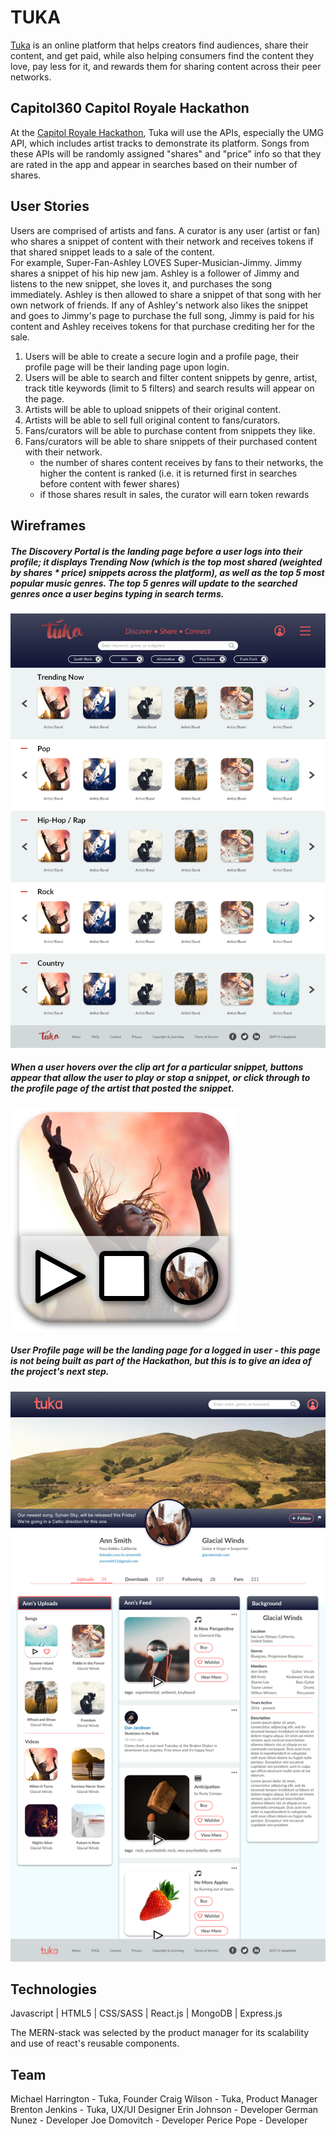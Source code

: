 # TUKA
[Tuka](https://www.tukaglobal.com/) is an online  platform that helps creators find audiences, share their content, and get paid, while also helping consumers find the content they love, pay less for it, and rewards them for sharing content across their peer networks.

## Capitol360 Capitol Royale Hackathon
At the [Capitol Royale Hackathon](https://www.capitolroyale.com/developers-apply
), Tuka will use the APIs, especially the UMG API, which includes artist tracks to demonstrate its platform.  Songs from these APIs will be randomly assigned "shares" and "price" info so that they are rated in the app and appear in searches based on their number of shares.

## User Stories
Users are comprised of artists and fans. A curator is any user (artist or fan) who shares a snippet of content with their network and receives tokens if that shared snippet leads to a sale of the content.  
For example, Super-Fan-Ashley LOVES Super-Musician-Jimmy. Jimmy shares a snippet of his hip new jam. Ashley is a follower of Jimmy and listens to the new snippet, she loves it, and purchases the song immediately.  Ashley is then allowed to share a snippet of that song with her own network of friends.  If any of Ashley's network also likes the snippet and goes to Jimmy's page to purchase the full song, Jimmy is paid for his content and Ashley receives tokens for that purchase crediting her for the sale. 
1. Users will be able to create a secure login and a profile page, their profile page will be their landing page upon login.
2. Users will be able to search and filter content snippets by genre, artist, track title keywords (limit to 5 filters) and search results will appear on the page.
3. Artists will be able to upload snippets of their original content.
4. Artists will be able to sell full original content to fans/curators.
5. Fans/curators will be able to purchase content from snippets they like.
6. Fans/curators will be able to share snippets of their purchased content with their network.
    - the number of shares content receives by fans to their networks, the higher the content is ranked (i.e. it is returned first in searches before content with fewer shares)
    - if those shares result in sales, the curator will earn token rewards

## Wireframes
##### The Discovery Portal is the landing page before a user logs into their profile; it displays Trending Now (which is the top most shared (weighted by shares * price) snippets across the platform), as well as the top 5 most popular music genres. The top 5 genres will update to the searched genres once a user begins typing in search terms.
![discovery_page](public/images/Discovery_Pagev14.png)

##### When a user hovers over the clip art for a particular snippet, buttons appear that allow the user to play or stop a snippet, or click through to the profile page of the artist that posted the snippet.
![hover_page](public/images/on_hover.png)

##### User Profile page will be the landing page for a logged in user - this page is not being built as part of the Hackathon, but this is to give an idea of the project's next step.
![profile_page](public/images/User-Profile-Page-1.jpg)

## Technologies
Javascript | HTML5 | CSS/SASS | React.js | MongoDB | Express.js  

The MERN-stack was selected by the product manager for its scalability and use of react's reusable components.

## Team
Michael Harrington - Tuka, Founder
Craig Wilson - Tuka, Product Manager
Brenton Jenkins - Tuka, UX/UI Designer
Erin Johnson - Developer
German Nunez - Developer
Joe Domovitch - Developer
Perice Pope - Developer
